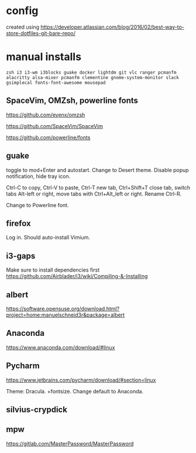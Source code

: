 # config

created using https://developer.atlassian.com/blog/2016/02/best-way-to-store-dotfiles-git-bare-repo/

# manual installs

`zsh i3 i3-wm i3blocks guake docker lightdm git vlc ranger pcmanfm alacritty alsa-mixer pcmanfm clementine gnome-system-monitor slack gsimplecal fonts-font-awesome mousepad`

## SpaceVim, OMZsh, powerline fonts

https://github.com/eyenx/omzsh

https://github.com/SpaceVim/SpaceVim

https://github.com/powerline/fonts


## guake

toggle to mod+Enter and autostart. Change to Desert theme. Disable popup notification, hide tray icon.

Ctrl-C to copy, Ctrl-V to paste, Ctrl-T new tab, Ctrl+Shift+T close tab, switch tabs Alt-left or right, move tabs with Ctrl+Alt_left or right. Rename Ctrl-R.

Change to Powerline font.

## firefox

Log in. Should auto-install Vimium.

## i3-gaps

Make sure to install dependencies first
https://github.com/Airblader/i3/wiki/Compiling-&-Installing

## albert

https://software.opensuse.org/download.html?project=home:manuelschneid3r&package=albert

## Anaconda

https://www.anaconda.com/download/#linux

## Pycharm

https://www.jetbrains.com/pycharm/download/#section=linux


Theme: Dracula. +fontsize. Change default to Anaconda.

## silvius-crypdick

## mpw

https://gitlab.com/MasterPassword/MasterPassword


